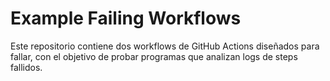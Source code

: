 # Example Failing Workflows

Este repositorio contiene dos workflows de GitHub Actions diseñados para fallar, con el objetivo de probar programas que analizan logs de steps fallidos.

